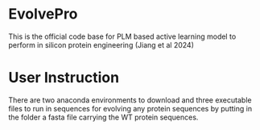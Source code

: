 # EvolvePro
This is the official code base for PLM based active learning model to perform in silicon protein engineering (Jiang et al 2024)

# User Instruction
There are two anaconda environments to download and three executable files to run in sequences for evolving any protein sequences by putting in the folder a fasta file carrying the WT protein sequences. 




